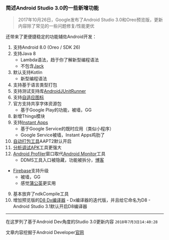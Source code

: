 ### 简述Android Studio 3.0的一些新增功能

> 2017年10月26日，Google发布了Android Studio 3.0和Oreo预览版，更新内容除了常见的一些问题修复/性能更优

还带来了更便捷稳定的功能辅佐Android开发：

 1. 支持Android 8.0 (Oreo / SDK 26)
 2. 支持Java 8
    - Lambda语法，趋于你了解新型编程语法
    - 不包含[Jack](https://blog.csdn.net/pcsxk/article/details/52213784?_bank)
 3. 默认支持Kotlin
    - 新型编程语法
 4. 支持基于语言类型打包
 5. 支持测试支持库[AndroidJUnitRunner](https://developer.android.google.cn/training/testing/junit-runner#using-android-test-orchestrator)
 7. 支持[自适应图标](https://blog.csdn.net/creeper_san/article/details/77916089)
 8. 官方支持共享字体资源包
    - 基于Google Play的功能，被墙，GG
 8. 新增Things模块
 7. 支持[Instant Apps](https://segmentfault.com/a/1190000010906162)
    - 基于Google Service的既时应用（类似小程序）
    - Google Service被墙，Instant Apps鸡肋了
 7. [自动打包工具](https://blog.csdn.net/xiangzhihong8/article/details/53607539)AAPT2默认开启
 6. [分析调试APK](https://developer.android.google.cn/studio/debug/apk-debugger)工具更强大
 8. [Android Profiler](https://developer.android.google.cn/studio/profile/android-profiler)窗口取代[Android Monitor](https://blog.csdn.net/testcs_dn/article/details/53687771)工具
    - DDMS工具入口被隐藏，功能被拆分，[博客](https://developer.android.google.cn/studio/profile/monitor)
 - [Firebase](https://blog.csdn.net/wangshubo1989/article/details/52558629)支持升级
    - 被墙，GG
    - 感觉[蒲公英](http://pgyer.com)更实用
 9. 基本放弃了ndkCompile工具
 10. 增加预览版的[D8 Dx编译器](https://blog.dreamtobe.cn/android_d8_r8/)
    - Dx编译器的迭代版，并且给它命名为D8
    - Android Studio 3.1默认开启D8编译器

 -----
 在这罗列了基于Android Dev角度的Studio 3.0更新内容   `2018年7月3日14:40:28`

 文章内容挖掘于Android Developer[官网](https://developer.android.google.cn/studio/releases/#3-0-0)